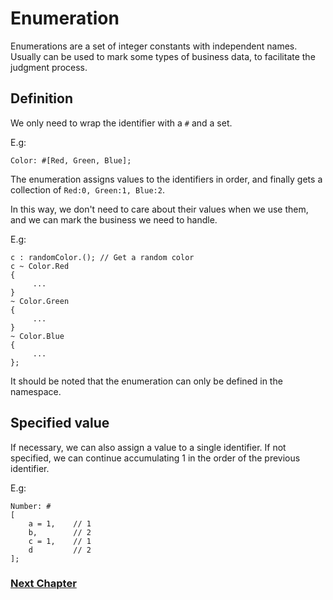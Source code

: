 # Enumeration
Enumerations are a set of integer constants with independent names. Usually can be used to mark some types of business data, to facilitate the judgment process.
## Definition
We only need to wrap the identifier with a `#` and a set.

E.g:
```
Color: #[Red, Green, Blue];
```
The enumeration assigns values to the identifiers in order, and finally gets a collection of `Red:0, Green:1, Blue:2`.

In this way, we don't need to care about their values when we use them, and we can mark the business we need to handle.

E.g:
```
c : randomColor.(); // Get a random color
c ~ Color.Red
{
     ...
}
~ Color.Green
{
     ...
}
~ Color.Blue
{
     ...
};
```

It should be noted that the enumeration can only be defined in the namespace.
## Specified value
If necessary, we can also assign a value to a single identifier. If not specified, we can continue accumulating 1 in the order of the previous identifier.

E.g:
```
Number: #
[
    a = 1,    // 1
    b,        // 2
    c = 1,    // 1
    d         // 2
];
```

### [Next Chapter](check.md)